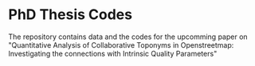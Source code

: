 # PhD Thesis Codes
The repository contains data and the codes for the upcomming paper on "Quantitative Analysis of Collaborative Toponyms in Openstreetmap: Investigating the connections with Intrinsic Quality Parameters"
